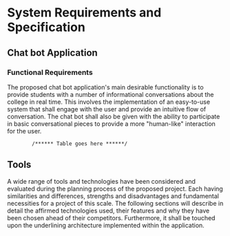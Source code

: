 # System Requirements and Specification

## Chat bot Application

### Functional Requirements

The proposed chat bot application's main desirable functionality is to provide students with a number of informational conversations about the college in real time. This involves the implementation of an easy-to-use system that shall engage with the user and provide an intuitive flow of conversation. The chat bot shall also be given with the ability to participate in basic conversational pieces to provide a more "human-like" interaction for the user.

            /****** Table goes here ******/


## Tools

A wide range of tools and technologies have been considered and evaluated during the planning process of the proposed project. Each having similarities and differences, strengths and disadvantages and  fundamental necessities for a project of this scale. The following sections will describe in detail the affirmed technologies used, their features and why they have been chosen ahead of their competitors. Furthermore, it shall be touched upon the underlining architecture implemented within the application.
